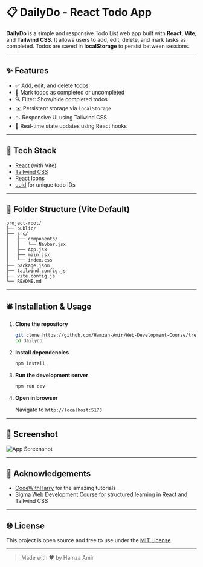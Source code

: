 # 📋 DailyDo - React Todo App

**DailyDo** is a simple and responsive Todo List web app built with **React**, **Vite**, and **Tailwind CSS**. It allows users to add, edit, delete, and mark tasks as completed. Todos are saved in **localStorage** to persist between sessions.

---

## ✨ Features

* ✅ Add, edit, and delete todos
* 🌟 Mark todos as completed or uncompleted
* 🔍 Filter: Show/hide completed todos
* ✉️ Persistent storage via `localStorage`
* 📉 Responsive UI using Tailwind CSS
* 🔄 Real-time state updates using React hooks

---

## 🚀 Tech Stack

* [React](https://reactjs.org/) (with Vite)
* [Tailwind CSS](https://tailwindcss.com/)
* [React Icons](https://react-icons.github.io/react-icons/)
* [uuid](https://www.npmjs.com/package/uuid) for unique todo IDs

---

## 📁 Folder Structure (Vite Default)

```
project-root/
├── public/
├── src/
│   ├── components/
│   │   └── Navbar.jsx
│   ├── App.jsx
│   ├── main.jsx
│   └── index.css
├── package.json
├── tailwind.config.js
├── vite.config.js
└── README.md
```

---

## 🛎️ Installation & Usage

1. **Clone the repository**

   ```bash
   git clone https://github.com/Hamzah-Amir/Web-Development-Course/tree/main/05_Mega-Projects/Todo_List
   cd dailydo
   ```

2. **Install dependencies**

   ```bash
   npm install
   ```

3. **Run the development server**

   ```bash
   npm run dev
   ```

4. **Open in browser**

   Navigate to `http://localhost:5173`

---

## 📸 Screenshot

![App Screenshot](#) <!-- Replace '#' with screenshot link -->

---

## 👏 Acknowledgements

* [CodeWithHarry](https://www.youtube.com/@CodeWithHarry) for the amazing tutorials
* [Sigma Web Development Course](https://www.codewithharry.com/videos/web-development-in-hindi-1/) for structured learning in React and Tailwind CSS

---

## 🌐 License

This project is open source and free to use under the [MIT License](LICENSE).

---

> Made with ❤️ by Hamza Amir

